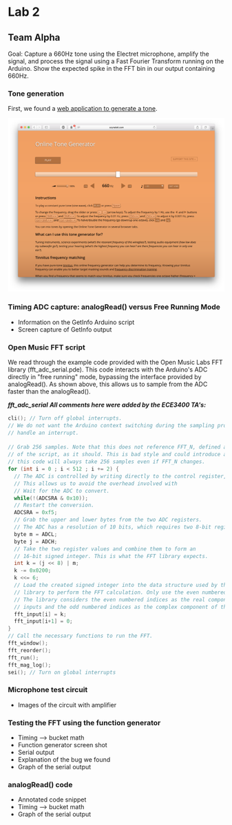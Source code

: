 # Lab 2
## Team Alpha

Goal: Capture a 660Hz tone using the Electret microphone, amplify the signal, and process the signal using a Fast Fourier Transform running on the Arduino. Show the expected spike in the FFT bin in our output containing 660Hz.

### Tone generation
First, we found a [web application to generate a tone](http://www.szynalski.com/tone-generator).

![Tone generator](images/tone_generator.png)

### Timing ADC capture: analogRead() versus Free Running Mode
- Information on the GetInfo Arduino script
- Screen capture of GetInfo output


### Open Music FFT script
We read through the example code provided with the Open Music Labs FFT library (fft_adc_serial.pde). This code interacts with the Arduino's ADC directly in "free running" mode, bypassing the interface provided by analogRead(). As shown above, this allows us to sample from the ADC faster than the analogRead().

***fft_adc_serial***
***All comments here were added by the ECE3400 TA's:***
```C
cli(); // Turn off global interrupts.
// We do not want the Arduino context switching during the sampling process to
// handle an interrupt.

// Grab 256 samples. Note that this does not reference FFT_N, defined at the top
// of the script, as it should. This is bad style and could introduce a bug, as
// this code will always take 256 samples even if FFT_N changes.
for (int i = 0 ; i < 512 ; i += 2) {
  // The ADC is controlled by writing directly to the control register, ADCSRA.
  // This allows us to avoid the overhead involved with
  // Wait for the ADC to convert.
  while(!(ADCSRA & 0x10));
  // Restart the conversion.
  ADCSRA = 0xf5;
  // Grab the upper and lower bytes from the two ADC registers.
  // The ADC has a resolution of 10 bits, which requires two 8-bit registers.
  byte m = ADCL;
  byte j = ADCH;
  // Take the two register values and combine them to form an
  // 16-bit signed integer. This is what the FFT library expects.
  int k = (j << 8) | m;
  k -= 0x0200;
  k <<= 6;
  // Load the created signed integer into the data structure used by the FFT
  // library to perform the FFT calculation. Only use the even numbered indices.
  // The library considers the even numbered indices as the real component of the
  // inputs and the odd numbered indices as the complex component of the inputs.
  fft_input[i] = k;
  fft_input[i+1] = 0;
}
// Call the necessary functions to run the FFT.
fft_window();
fft_reorder();
fft_run();
fft_mag_log();
sei(); // Turn on global interrupts
```


### Microphone test circuit
- Images of the circuit with amplifier


### Testing the FFT using the function generator
- Timing --> bucket math
- Function generator screen shot
- Serial output
- Explanation of the bug we found
- Graph of the serial output


### analogRead() code
- Annotated code snippet
- Timing --> bucket math
- Graph of the serial output

